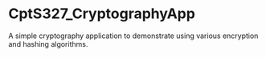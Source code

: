 # CptS327_CryptographyApp
A simple cryptography application to demonstrate using various encryption and hashing algorithms.
